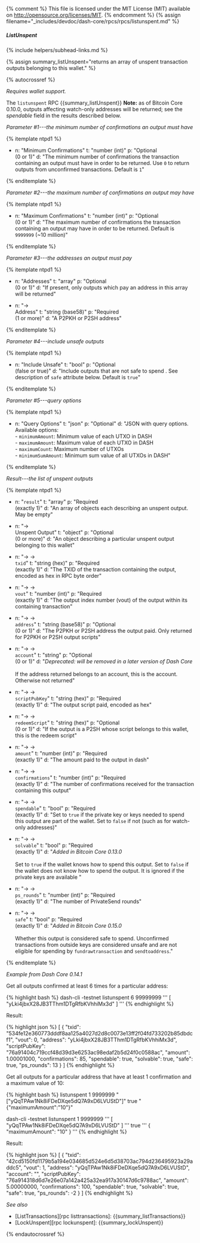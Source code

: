 {% comment %}
This file is licensed under the MIT License (MIT) available on
http://opensource.org/licenses/MIT.
{% endcomment %}
{% assign filename="_includes/devdoc/dash-core/rpcs/rpcs/listunspent.md" %}

##### ListUnspent
{% include helpers/subhead-links.md %}

{% assign summary_listUnspent="returns an array of unspent transaction outputs belonging to this wallet." %}

<!-- __ -->

{% autocrossref %}

*Requires wallet support.*

The `listunspent` RPC {{summary_listUnspent}} **Note:** as of Bitcoin
Core 0.10.0, outputs affecting watch-only addresses will be returned; see
the *spendable* field in the results described below.

*Parameter #1---the minimum number of confirmations an output must have*

{% itemplate ntpd1 %}
- n: "Minimum Confirmations"
  t: "number (int)"
  p: "Optional<br>(0 or 1)"
  d: "The minimum number of confirmations the transaction containing an output must have in order to be returned.  Use `0` to return outputs from unconfirmed transactions. Default is `1`"

{% enditemplate %}

*Parameter #2---the maximum number of confirmations an output may have*

{% itemplate ntpd1 %}
- n: "Maximum Confirmations"
  t: "number (int)"
  p: "Optional<br>(0 or 1)"
  d: "The maximum number of confirmations the transaction containing an output may have in order to be returned.  Default is `9999999` (~10 million)"

{% enditemplate %}

*Parameter #3---the addresses an output must pay*

{% itemplate ntpd1 %}
- n: "Addresses"
  t: "array"
  p: "Optional<br>(0 or 1)"
  d: "If present, only outputs which pay an address in this array will be returned"

- n: "→<br>Address"
  t: "string (base58)"
  p: "Required<br>(1 or more)"
  d: "A P2PKH or P2SH address"

{% enditemplate %}

*Parameter #4---include unsafe outputs*

{% itemplate ntpd1 %}
- n: "Include Unsafe"
  t: "bool"
  p: "Optional<br>(false or true)"
  d: "Include outputs that are not safe to spend . See description of `safe` attribute below.  Default is `true`"

{% enditemplate %}

*Parameter #5---query options*

{% itemplate ntpd1 %}
- n: "Query Options"
  t: "json"
  p: "Optional"
  d: "JSON with query options. Available options:<br> - `minimumAmount`: Minimum value of each UTXO in DASH<br> - `maximumAmount`: Maximum value of each UTXO in DASH<br> - `maximumCount`: Maximum number of UTXOs<br> - `minimumSumAmount`: Minimum sum value of all UTXOs in DASH"

{% enditemplate %}

*Result---the list of unspent outputs*

{% itemplate ntpd1 %}
- n: "`result`"
  t: "array"
  p: "Required<br>(exactly 1)"
  d: "An array of objects each describing an unspent output.  May be empty"

- n: "→<br>Unspent Output"
  t: "object"
  p: "Optional<br>(0 or more)"
  d: "An object describing a particular unspent output belonging to this wallet"

- n: "→ →<br>`txid`"
  t: "string (hex)"
  p: "Required<br>(exactly 1)"
  d: "The TXID of the transaction containing the output, encoded as hex in RPC byte order"

- n: "→ →<br>`vout`"
  t: "number (int)"
  p: "Required<br>(exactly 1)"
  d: "The output index number (vout) of the output within its containing transaction"

- n: "→ →<br>`address`"
  t: "string (base58)"
  p: "Optional<br>(0 or 1)"
  d: "The P2PKH or P2SH address the output paid.  Only returned for P2PKH or P2SH output scripts"

- n: "→ →<br>`account`"
  t: "string"
  p: "Optional<br>(0 or 1)"
  d: "*Deprecated: will be removed in a later version of Dash Core*<br><br>If the address returned belongs to an account, this is the account.  Otherwise not returned"

- n: "→ →<br>`scriptPubKey`"
  t: "string (hex)"
  p: "Required<br>(exactly 1)"
  d: "The output script paid, encoded as hex"

- n: "→ →<br>`redeemScript`"
  t: "string (hex)"
  p: "Optional<br>(0 or 1)"
  d: "If the output is a P2SH whose script belongs to this wallet, this is the redeem script"

- n: "→ →<br>`amount`"
  t: "number (int)"
  p: "Required<br>(exactly 1)"
  d: "The amount paid to the output in dash"

- n: "→ →<br>`confirmations`"
  t: "number (int)"
  p: "Required<br>(exactly 1)"
  d: "The number of confirmations received for the transaction containing this output"

- n: "→ →<br>`spendable`"
  t: "bool"
  p: "Required<br>(exactly 1)"
  d: "Set to `true` if the private key or keys needed to spend this output are part of the wallet.  Set to `false` if not (such as for watch-only addresses)"

- n: "→ →<br>`solvable`"
  t: "bool"
  p: "Required<br>(exactly 1)"
  d: "*Added in Bitcoin Core 0.13.0*<br><br>Set to `true` if the wallet knows how to spend this output.  Set to `false` if the wallet does not know how to spend the output.  It is ignored if the private keys are available "

- n: "→ →<br>`ps_rounds`"
  t: "number (int)"
  p: "Required<br>(exactly 1)"
  d: "The number of PrivateSend rounds"

- n: "→ →<br>`safe`"
  t: "bool"
  p: "Required<br>(exactly 1)"
  d: "*Added in Bitcoin Core 0.15.0*<br><br>Whether this output is considered safe to spend. Unconfirmed transactions from outside keys are considered unsafe and are not eligible for spending by `fundrawtransaction` and `sendtoaddress`."

{% enditemplate %}

*Example from Dash Core 0.14.1*

Get all outputs confirmed at least 6 times for a particular
address:

{% highlight bash %}
dash-cli -testnet listunspent 6 99999999 '''
  [
    "yLki4jbxX28JB3TThm1DTgRfbKVhhiMx3d"
  ]
'''
{% endhighlight %}

Result:

{% highlight json %}
[
  {
    "txid": "534fe12e360773dddf8aa125a4027d2d8c0073e13ff2f04fd733202b85dbdcf1",
    "vout": 0,
    "address": "yLki4jbxX28JB3TThm1DTgRfbKVhhiMx3d",
    "scriptPubKey": "76a91404c719ccf48d39d3e6253ac98edaf2b5d24f0c0588ac",
    "amount": 1.00001000,
    "confirmations": 85,
    "spendable": true,
    "solvable": true,
    "safe": true,
    "ps_rounds": 13
  }
]
{% endhighlight %}

Get all outputs for a particular address that have at least 1 confirmation and a maximum value of 10:

{% highlight bash %}
listunspent 1 9999999 "[\"yQqTPAw1Nk8iFDeDXqe5dQ7A9xD6LVUStD\"]" true "{\"maximumAmount\":\"10\"}"

dash-cli -testnet listunspent 1 9999999 '''
  [
    "yQqTPAw1Nk8iFDeDXqe5dQ7A9xD6LVUStD"
  ]
  ''' true '''
  {
    "maximumAmount": "10"
  }
  '''
{% endhighlight %}

Result:

{% highlight json %}
[
  {
    "txid": "42cd5150fd1179b5a194e034685d524e6d5d38703ac794d236495923a29addc5",
    "vout": 1,
    "address": "yQqTPAw1Nk8iFDeDXqe5dQ7A9xD6LVUStD",
    "account": "",
    "scriptPubKey": "76a914318d6d7e26e07a142a425a32ea917a30147d6c9788ac",
    "amount": 5.00000000,
    "confirmations": 100,
    "spendable": true,
    "solvable": true,
    "safe": true,
    "ps_rounds": -2
  }
]
{% endhighlight %}

*See also*

* [ListTransactions][rpc listtransactions]: {{summary_listTransactions}}
* [LockUnspent][rpc lockunspent]: {{summary_lockUnspent}}

{% endautocrossref %}
